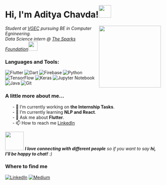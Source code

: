<h1> Hi, I'm Aditya Chavda!<img src="https://emojis.slackmojis.com/emojis/images/1531849430/4246/blob-sunglasses.gif?1531849430" width="40"/></h1>
<img align='right' src='https://user-images.githubusercontent.com/5713670/87202985-820dcb80-c2b6-11ea-9f56-7ec461c497c3.gif' width='200"'>

<p><em>Student at <a href="https://www.vgecg.ac.in/">VGEC</a> pursuing BE in Computer Egnineering.</br>Data Science intern @ <a href="https://www.thesparksfoundationsingapore.org/">The Sparks Foundation</a><img src="https://media.giphy.com/media/WUlplcMpOCEmTGBtBW/giphy.gif" width="30"> 
</em></p>

<h3> Languages and Tools: </h3>
<p>
  <img alt="Flutter" src="https://img.shields.io/badge/-Flutter-informational?style=flat-square&logo=flutter" />
  <img alt="Dart" src="https://img.shields.io/badge/-Dart-9cf?style=flat-square&logo=dart" />
  <img alt="Firebase" src="https://img.shields.io/badge/-Firebase-yellowgreen?style=flat-square&logo=firebase" />
  <img alt="Python" src="https://img.shields.io/badge/-Python-22df33?style=flat-square&logo=python" />
  <img alt="TensorFlow" src="https://img.shields.io/badge/-TensorFlow-FFB266?style=flat-square&logo=tensorflow" />
  <img alt="Keras" src="https://img.shields.io/badge/-Keras-orange?style=flat-square&logo=keras" />
  <img alt="Jupyter Notebook" src="https://img.shields.io/badge/-Jupyter-5f5f5f?style=flat-square&logo=jupyter" />
  <img alt="Java" src="https://img.shields.io/badge/-Java-B266FF?style=flat-square&logo=java" />
  <img alt="Git" src="https://img.shields.io/badge/-Git-FF0066?style=flat-square&logo=git" />
</p>

<h3> A little more about me... </h3>
 <ul>
  - 🔭 I’m currently working on <b>the Internship Tasks</b>.<br>
  - 🌱 I’m currently learning <b>NLP and React</b>.<br>
  - 💬 Ask me about <b>Flutter</b>.<br>
  - 📫 How to reach me <a href="https://linkedin.com/in/aditya-chavda">LinkedIn</a><br>
 </ul>

<img src="https://media.giphy.com/media/LnQjpWaON8nhr21vNW/giphy.gif" width="60"> <em><b>I love connecting with different people</b> so if you want to say <b>hi, I'll be happy to chat!</b> :)</em>

<h3>Where to find me</h3>
<p><a href="https://www.linkedin.com/in/aditya-chavda" target="_blank"><img alt="LinkedIn" src="https://img.shields.io/badge/linkedin-%230077B5.svg?&style=for-the-badge&logo=linkedin&logoColor=white" /></a> <a href="https://medium.com/@adityachavda2106" target="_blank"><img alt="Medium" src="https://img.shields.io/badge/Medium-%2312100E.svg?&style=for-the-badge&logo=Medium&logoColor=white" /></a>
</p>
<!-- <a href="https://github.com/aditya-chavda" target="_blank"><img alt="Github" src="https://img.shields.io/badge/GitHub-%2312100E.svg?&style=for-the-badge&logo=Github&logoColor=white" /></a> 
